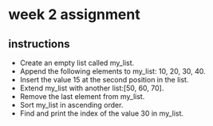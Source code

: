 # week 2 assignment

## instructions

* Create an empty list called my_list.
* Append the following elements to my_list: 10, 20, 30, 40.
* Insert the value 15 at the second position in the list.
* Extend my_list with another list:[50, 60, 70].
* Remove the last element from my_list.
* Sort my_list in ascending order.
* Find and print the index of the value 30 in my_list.